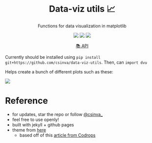 <h1 align="center"> Data-viz utils 📈</h1>
<p align="center"> Functions for data visualization in matplotlib
</p>
<p align="center">
  <img src="https://img.shields.io/badge/license-mit-blue.svg">
  <img src="https://img.shields.io/badge/python-3.6--3.8-blue">
  <img src="https://img.shields.io/github/checks-status/csinva/data-viz-utils/master">
</p>  
<p align="center"><a href="https://csinva.io/data-viz-utils/docs/dvu.html"> 📚 API </a>
</p>

Currently should be installed using `pip install git+https://github.com/csinva/data-viz-utils`. Then, can `import dvu`  

Helps create a bunch of different plots such as these:

![](https://csinva.io/data-viz-utils/img/plots_screenshot.png)

# Reference
- for updates, star the repo or follow [@csinva_](https://twitter.com/csinva_)
- feel free to use openly!
- built with jekyll + github pages
- theme from [here](https://github.com/inded/Jekyll_modern-blog)
    - based off of this [article from Codrops](http://tympanus.net/codrops/?p=24222)